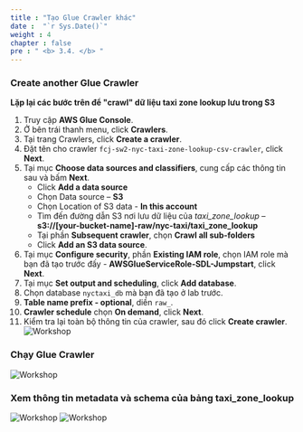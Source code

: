 ```yaml
---
title : "Tạo Glue Crawler khác"
date :  "`r Sys.Date()`" 
weight : 4 
chapter : false
pre : " <b> 3.4. </b> "
---
```

### Create another Glue Crawler
**Lặp lại các bước trên để "crawl" dữ liệu taxi zone lookup lưu trong S3**
1. Truy cập **AWS Glue Console**.
2. Ở bên trái thanh menu, click **Crawlers**.
3. Tại trang Crawlers, click **Create a crawler**. 
4. Đặt tên cho crawler `fcj-sw2-nyc-taxi-zone-lookup-csv-crawler`, click **Next**.
5. Tại mục **Choose data sources and classifiers**, cung cấp các thông tin sau và bấm **Next**.
    * Click **Add a data source**
    * Chọn Data source – **S3**
    * Chọn Location of S3 data - **In this account**
    * Tìm đến đường dẫn S3 nơi lưu dữ liệu của *taxi_zone_lookup* – **s3://[your-bucket-name]-raw/nyc-taxi/taxi_zone_lookup**
    * Tại phần **Subsequent crawler**, chọn **Crawl all sub-folders**
    * Click **Add an S3 data source**.
6. Tại mục **Configure security**, phần **Existing IAM role**, chọn IAM role mà bạn đã tạo trước đấy - **AWSGlueServiceRole-SDL-Jumpstart**, click **Next**.
7. Tại mục **Set output and scheduling**, click **Add database**.
8. Chọn database `nyctaxi_db` mà bạn đã tạo ở lab trước.
9. **Table name prefix - optional**, diền `raw_`.
10. **Crawler schedule** chọn **On demand**, click **Next**.
12. Kiểm tra lại toàn bộ thông tin của crawler, sau đó click **Create crawler**.
![Workshop](/images/3-cataloging-data/create-another-crawler.png)

### Chạy Glue Crawler
![Workshop](/images/3-cataloging-data/run-another-crawler.png)

### Xem thông tin metadata và schema của bảng **taxi_zone_lookup**
![Workshop](/images/3-cataloging-data/view-another-table.png)
![Workshop](/images/3-cataloging-data/view-another-table-02.png)
